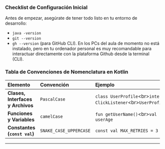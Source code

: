 ### **Checklist de Configuración Inicial**

Antes de empezar, asegúrate de tener todo listo en tu entorno de desarrollo:

  * `java -version`
  * `git --version`
  * `gh --version` (para GitHub CLI). En los PCs del aula de momento no está instalado, pero en tu ordenador personal es muy recomandable para interactuar directamente con la plataforma Github desde la terminal (CLI).

### **Tabla de Convenciones de Nomenclatura en Kotlin**

| Elemento | Convención | Ejemplo |
| :--- | :--- | :--- |
| **Clases, Interfaces y Archivos** | `PascalCase` | `class UserProfile`\<br\>`interface ClickListener`\<br\>`UserProfile.kt` |
| **Funciones y Variables** | `camelCase` | `fun getUserName()`\<br\>`val userAge` |
| **Constantes (`const val`)** | `SNAKE_CASE_UPPERCASE` | `const val MAX_RETRIES = 3` |

-----